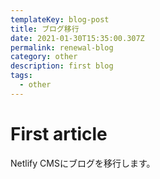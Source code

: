 ```yaml
---
templateKey: blog-post
title: ブログ移行
date: 2021-01-30T15:35:00.307Z
permalink: renewal-blog
category: other
description: first blog
tags:
  - other
---
```

# First article

Netlify CMSにブログを移行します。
